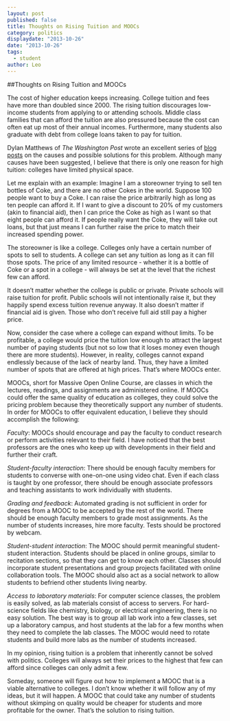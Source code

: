 ```yaml
---
layout: post
published: false
title: Thoughts on Rising Tuition and MOOCs
category: politics
displaydate: "2013-10-26"
date: "2013-10-26"
tags: 
  - student
author: Leo
---
```


##Thoughts on Rising Tuition and MOOCs

The cost of higher education keeps increasing. College tuition and fees have more than doubled since 2000. The rising tuition discourages low-income students from applying to or attending schools. Middle class families that can afford the tuition are also pressured because the cost can often eat up most of their annual incomes. Furthermore, many students also graduate with debt from college loans taken to pay for tuition.

Dylan Matthews of _The Washington Post_ wrote an excellent series of [blog posts](http://www.washingtonpost.com/blogs/wonkblog/wp/2013/08/26/introducing-the-tuition-is-too-damn-high/) on the causes and possible solutions for this problem. Although many causes have been suggested, I believe that there is only one reason for high tuition: colleges have limited physical space.

Let me explain with an example: Imagine I am a storeowner trying to sell ten bottles of Coke, and there are no other Cokes in the world. Suppose 100 people want to buy a Coke. I can raise the price arbitrarily high as long as ten people can afford it. If I want to give a discount to 20% of my customers (akin to financial aid), then I can price the Coke as high as I want so that eight people can afford it. If people really want the Coke, they will take out loans, but that just means I can further raise the price to match their increased spending power.

The storeowner is like a college. Colleges only have a certain number of spots to sell to students. A college can set any tuition as long as it can fill those spots. The price of any limited resource - whether it is a bottle of Coke or a spot in a college - will always be set at the level that the richest few can afford.

It doesn’t matter whether the college is public or private. Private schools will raise tuition for profit. Public schools will not intentionally raise it, but they happily spend excess tuition revenue anyway. It also doesn’t matter if financial aid is given. Those who don’t receive full aid still pay a higher price.

Now, consider the case where a college can expand without limits. To be profitable, a college would price the tuition low enough to attract the largest number of paying students (but not so low that it loses money even though there are more students). However, in reality, colleges cannot expand endlessly because of the lack of nearby land. Thus, they have a limited number of spots that are offered at high prices. That’s where MOOCs enter.

MOOCs, short for Massive Open Online Course, are classes in which the lectures, readings, and assignments are administered online. If MOOCs could offer the same quality of education as colleges, they could solve the pricing problem because they theoretically support any number of students. In order for MOOCs to offer equivalent education, I believe they should accomplish the following:

_Faculty_: MOOCs should encourage and pay the faculty to conduct research or perform activities relevant to their field. I have noticed that the best professors are the ones who keep up with developments in their field and further their craft.

_Student-faculty interaction_: There should be enough faculty members for students to converse with one-on-one using video chat. Even if each class is taught by one professor, there should be enough associate professors and teaching assistants to work individually with students.

_Grading and feedback_: Automated grading is not sufficient in order for degrees from a MOOC to be accepted by the rest of the world. There should be enough faculty members to grade most assignments. As the number of students increases, hire more faculty. Tests should be proctored by webcam.

_Student-student interaction_: The MOOC should permit meaningful student-student interaction. Students should be placed in online groups, similar to recitation sections, so that they can get to know each other. Classes should incorporate student presentations and group projects facilitated with online collaboration tools. The MOOC should also act as a social network to allow students to befriend other students living nearby.

_Access to laboratory materials_: For computer science classes, the problem is easily solved, as lab materials consist of access to servers. For hard-science fields like chemistry, biology, or electrical engineering, there is no easy solution. The best way is to group all lab work into a few classes, set up a laboratory campus, and host students at the lab for a few months when they need to complete the lab classes. The MOOC would need to rotate students and build more labs as the number of students increased.

In my opinion, rising tuition is a problem that inherently cannot be solved with politics. Colleges will always set their prices to the highest that few can afford since colleges can only admit a few.

Someday, someone will figure out how to implement a MOOC that is a viable alternative to colleges. I don’t know whether it will follow any of my ideas, but it will happen. A MOOC that could take any number of students without skimping on quality would be cheaper for students and more profitable for the owner. That’s the solution to rising tuition.